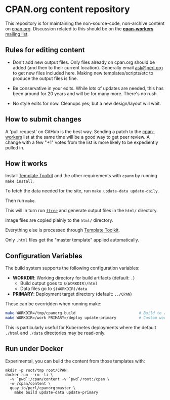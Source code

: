 # CPAN.org content repository

This repository is for maintaining the non-source-code, non-archive content on
[cpan.org](https://www.cpan.org).
Discussion related to this should be on the
[**cpan-workers** mailing list](https://lists.perl.org/list/cpan-workers.html).

## Rules for editing content

* Don't add new output files. Only files already on cpan.org should be added
(and then to their current location). Generally email
[ask@perl.org](mailto:ask@perl.org) to get new files included here.
Making new templates/scripts/etc to produce the output files is fine.

* Be conservative in your edits.
While lots of updates are needed, this has been around for 20 years and
will be for many more. There's no rush.

* No style edits for now.  Cleanups yes; but a new design/layout will wait.

## How to submit changes

A 'pull request' on GitHub is the best way.
Sending a patch to the [cpan-workers](mailto:cpan-workers@perl.org) list
at the same time will be a good way to get peer review. A change with a
few "+1" votes from the list is more likely to be expediently pulled in.

## How it works

Install [Template Toolkit](https://metacpan.org/dist/Template-Toolkit)
and the other requirements with `cpanm` by running `make install`.

To fetch the data needed for the site, run `make update-data update-daily`.

Then run `make`.

This will in turn run
[`ttree`](https://metacpan.org/dist/Template-Toolkit/view/bin/ttree)
and generate output files in the `html/` directory.

Image files are copied plainly to the `html/` directory.

Everything else is processed through
[Template Toolkit](https://metacpan.org/dist/Template-Toolkit).

Only `.html` files get the "master template" applied automatically.

## Configuration Variables

The build system supports the following configuration variables:

- **WORKDIR**: Working directory for build artifacts (default: `.`)
  - Build output goes to `$(WORKDIR)/html`
  - Data files go to `$(WORKDIR)/data`
- **PRIMARY**: Deployment target directory (default: `../CPAN`)

These can be overridden when running make:

```bash
make WORKDIR=/tmp/cpanorg build                            # Build to /tmp/cpanorg/html with data in /tmp/cpanorg/data
make WORKDIR=/work PRIMARY=/deploy update-primary          # Custom work and deploy paths
```

This is particularly useful for Kubernetes deployments where the default `./html` and `./data` directories may be read-only.

## Run under Docker

Experimental, you can build the content from those templates with:

    mkdir -p root/tmp root/CPAN
    docker run --rm -ti \
      -v `pwd`:/cpan/content -v `pwd`/root:/cpan \
      -w /cpan/content \
      quay.io/perl/cpanorg:master \
        make build update-data update-primary
